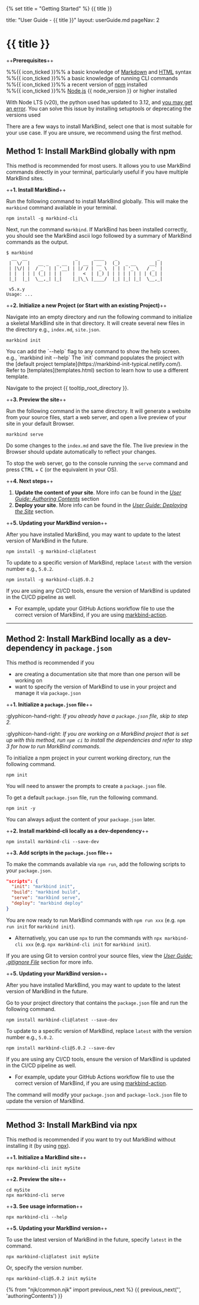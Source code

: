 {% set title = "Getting Started" %}
<span id="title" class="d-none">{{ title }}</span>

<frontmatter>
  title: "User Guide - {{ title }}"
  layout: userGuide.md
  pageNav: 2
</frontmatter>

# {{ title }}

++**Prerequisites**++

<div class="indented">

  %%{{ icon_ticked }}%% a basic knowledge of [Markdown](https://www.markdownguide.org/basic-syntax/) and [HTML](https://www.w3schools.com/html/) syntax<br>
  %%{{ icon_ticked }}%% a basic knowledge of running CLI commands<br>
  %%{{ icon_ticked }}%% a recent version of [npm](https://www.npmjs.com/get-npm) installed<br>
  %%{{ icon_ticked }}%% [Node.js](https://nodejs.org) {{ node_version }} or higher installed
</div>

<box type="warning" seamless>

With Node LTS (v20), the python used has updated to 3.12, and [you may get an error](https://github.com/MarkBind/markbind/issues/2496). You can solve this issue by installing setuptools or deprecating the versions used
</box>

There are a few ways to install MarkBind, select one that is most suitable for your use case. If you are unsure, we recommend using the first method.

## Method 1: Install MarkBind globally with npm

<box type="info" seamless>

This method is recommended for most users. It allows you to use MarkBind commands directly in your terminal, particularly useful if you have multiple MarkBind sites.
</box>

++**1. Install MarkBind**++

Run the following command to install MarkBind globally. This will make the `markbind` command available in your terminal.

```
npm install -g markbind-cli
```

Next, run the command `markbind`. If MarkBind has been installed correctly, you should see the MarkBind ascii logo followed by a summary of MarkBind commands as the output.

```
$ markbind
  __  __                  _      ____    _               _
 |  \/  |   __ _   _ __  | | __ | __ )  (_)  _ __     __| |
 | |\/| |  / _` | | '__| | |/ / |  _ \  | | | '_ \   / _` |
 | |  | | | (_| | | |    |   <  | |_) | | | | | | | | (_| |
 |_|  |_|  \__,_| |_|    |_|\_\ |____/  |_| |_| |_|  \__,_|

 v5.x.y
Usage: ...
```

++**2. Initialize a new Project (or Start with an existing Project)**++

<tabs>
  <tab header="Initializing a new project">

Navigate into an empty directory and run the following command to initialize a skeletal MarkBind site in that directory. It will create several new files in the directory e.g., `index.md`, `site.json`.

```
markbind init
```

<include src="tip.md" boilerplate >
<span id="tip_body">
You can add the `--help` flag to any command to show the help screen. <br>
  e.g., `markbind init --help`
</span>
</include>
<include src="tip.md" boilerplate >
<span id="tip_body">
The `init` command populates the project with the [default project template](https://markbind-init-typical.netlify.com/). Refer to [templates](templates.html) section to learn how to use a different template.
</span>
</include>

  </tab>
  <tab header="Starting with an existing project">

Navigate to the project {{ tooltip_root_directory }}.

</tab>
</tabs>

++**3. Preview the site**++

Run the following command in the same directory. It will generate a website from your source files, start a web server, and open a <trigger trigger="click" for="modal:quickStart-livePreview">live preview</trigger> of your site in your default Browser.

<modal large header="Live Preview" id="modal:quickStart-livePreview">
<include src="glossary.md#live-preview"/>
</modal>

```
markbind serve
```

Do some changes to the `index.md` and save the file. The live preview in the Browser should update automatically to reflect your changes.

To stop the web server, go to the console running the `serve` command and press <kbd>CTRL</kbd> + <kbd>C</kbd> (or the equivalent in your OS).

<div id="instruction-next-steps">

++**4. Next steps**++

1. **Update the content of your site**. More info can be found in the [_User Guide: Authoring Contents_](authoringContents.html) section
1. **Deploy your site**. More info can be found in the [_User Guide: Deploying the Site_](deployingTheSite.html) section.

</div>

++**5. Updating your MarkBind version**++

After you have installed MarkBind, you may want to update to the latest version of MarkBind in the future.

```
npm install -g markbind-cli@latest
```

To update to a specific version of MarkBind, replace `latest` with the version number e.g., `5.0.2`.

```
npm install -g markbind-cli@5.0.2
```

If you are using any CI/CD tools, ensure the version of MarkBind is updated in the CI/CD pipeline as well.
- For example, update your GitHub Actions workflow file to use the correct version of MarkBind, if you are using [markbind-action](https://github.com/MarkBind/markbind-action).

---

## Method 2: Install MarkBind locally as a dev-dependency in `package.json`

<box type="info" seamless>

This method is recommended if you
- are creating a documentation site that more than one person will be working on
- want to specify the version of MarkBind to use in your project and manage it via `package.json`
</box>

++**1. Initialize a `package.json` file**++

:glyphicon-hand-right: _If you already have a `package.json` file, skip to step 2._

:glyphicon-hand-right: _If you are working on a MarkBind project that is set up with this method, run `npm ci` to install the dependencies and refer to step 3 for how to run MarkBind commands._

To initialize a npm project in your current working directory, run the following command.

```
npm init
```
You will need to answer the prompts to create a `package.json` file.

<box type="tip" light>

To get a default `package.json` file, run the following command.

```
npm init -y
```

You can always adjust the content of your `package.json` later.

</box>

++**2. Install markbind-cli locally as a dev-dependency**++

```
npm install markbind-cli --save-dev
```

++**3. Add scripts in the `package.json` file**++

To make the commands available via `npm run`, add the following scripts to your `package.json`.

```json
"scripts": {
  "init": "markbind init",
  "build": "markbind build",
  "serve": "markbind serve",
  "deploy": "markbind deploy"
}
```

You are now ready to run MarkBind commands with `npm run xxx` (e.g. `npm run init` for `markbind init`).

* Alternatively, you can use `npx` to run the commands with `npx markbind-cli xxx` (e.g. `npx markbind-cli init` for `markbind init`).

<box type="info" seamless>

If you are using Git to version control your source files, view the [_User Guide: .gitignore File_](gitignoreFile.html) section for more info.
</box>

<include src="gettingStarted.md#instruction-next-steps" />

++**5. Updating your MarkBind version**++

After you have installed MarkBind, you may want to update to the latest version of MarkBind in the future.

Go to your project directory that contains the `package.json` file and run the following command.

```
npm install markbind-cli@latest --save-dev
```

To update to a specific version of MarkBind, replace `latest` with the version number e.g., `5.0.2`.

```
npm install markbind-cli@5.0.2 --save-dev
```

If you are using any CI/CD tools, ensure the version of MarkBind is updated in the CI/CD pipeline as well.
- For example, update your GitHub Actions workflow file to use the correct version of MarkBind, if you are using [markbind-action](https://github.com/MarkBind/markbind-action).

The command will modify your `package.json` and `package-lock.json` file to update the version of MarkBind.

---

## Method 3: Install MarkBind via npx

<box type="info" seamless>

This method is recommended if you want to try out MarkBind without installing it (by using <tooltip content="NPX stands for Node Package eXecute. It is simply an NPM package runner. It allows developers to execute any Javascript Package available on the NPM registry without even installing it.">[npx](https://docs.npmjs.com/cli/commands/npx)</tooltip>).
</box>

++**1. Initialize a MarkBind site**++

```
npx markbind-cli init mySite
```

++**2. Preview the site**++

```
cd mySite
npx markbind-cli serve
```

++**3. See usage information**++

```
npx markbind-cli --help
```

<include src="gettingStarted.md#instruction-next-steps" />

++**5. Updating your MarkBind version**++

To use the latest version of MarkBind in the future, specify `latest` in the command.

```
npx markbind-cli@latest init mySite
```

Or, specify the version number.

```
npx markbind-cli@5.0.2 init mySite
```

{% from "njk/common.njk" import previous_next %}
{{ previous_next('', 'authoringContents') }}

